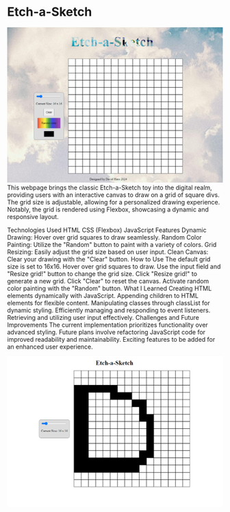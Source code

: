 ﻿# Etch-a-Sketch
![v1.1](/assets/v1.1.png)
This webpage brings the classic Etch-a-Sketch toy into the digital realm, providing users with an interactive canvas to draw on a grid of square divs. The grid size is adjustable, allowing for a personalized drawing experience. Notably, the grid is rendered using Flexbox, showcasing a dynamic and responsive layout.

Technologies Used
HTML
CSS (Flexbox)
JavaScript
Features
Dynamic Drawing: Hover over grid squares to draw seamlessly.
Random Color Painting: Utilize the "Random" button to paint with a variety of colors.
Grid Resizing: Easily adjust the grid size based on user input.
Clean Canvas: Clear your drawing with the "Clear" button.
How to Use
The default grid size is set to 16x16.
Hover over grid squares to draw.
Use the input field and "Resize grid!" button to change the grid size.
Click "Resize grid!" to generate a new grid.
Click "Clear" to reset the canvas.
Activate random color painting with the "Random" button.
What I Learned
Creating HTML elements dynamically with JavaScript.
Appending children to HTML elements for flexible content.
Manipulating classes through classList for dynamic styling.
Efficiently managing and responding to event listeners.
Retrieving and utilizing user input effectively.
Challenges and Future Improvements
The current implementation prioritizes functionality over advanced styling.
Future plans involve refactoring JavaScript code for improved readability and maintainability.
Exciting features to be added for an enhanced user experience.


![Previous Versions Screenshots](/assets/v1.0.png)
